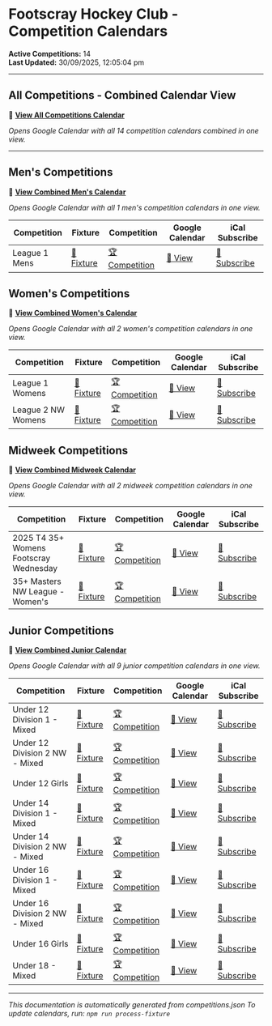 # Footscray Hockey Club - Competition Calendars

**Active Competitions:** 14  
**Last Updated:** 30/09/2025, 12:05:04 pm  

---

## All Competitions - Combined Calendar View

📅 **<a href="https://calendar.google.com/calendar/embed?height=600&wkst=2&ctz=Australia%2FMelbourne&showPrint=0&showTz=0&src=e5b4e34ae8aa71f8f86178b195b908ccdc38cd5694eb4a468b467aa8d67f4f0a%40group.calendar.google.com&src=d1b49e075ba05119dc13e51eba84549f50045b195577beb97286e200dc574dab%40group.calendar.google.com&src=de176a7d8a94cda770a6c10467e10dffc86ac14f6762693b195d002bb13895e1%40group.calendar.google.com&src=a1dd7d3ae24165be6fc0f2c097f3ab3fab127282c078e0fbe9975da4969f2cfb%40group.calendar.google.com&src=15353587bd4dd21c88b7479be13e5daf847d6ed6a834eee0c433d03fe37fcca4%40group.calendar.google.com&src=0c06381c76848567adb2436e32c6705ca890455a25aa8eb54e365ec8cee8ccb7%40group.calendar.google.com&src=d63fae54c2022ba156f0cbdc7d0154f96834c7bcc6c785929330d143cccfd7aa%40group.calendar.google.com&src=66a46ace7c27e5f96e5ac594a62541c742470c490dad18fae266d1aa001517a9%40group.calendar.google.com&src=d0e8ec50cadbb8066baee440e72bfcf7e3abfa0122f5e58211ac3ddd1f6bc772%40group.calendar.google.com&src=9c199f8c15d051e8f7308e6d73d0873279a56857063871ad377e981723b64c7c%40group.calendar.google.com&src=64e8e1fa75c6ea385a79d22b57055333e5587b42078746ee07bf5c92b9b68469%40group.calendar.google.com&src=25fa2cf226e191fa9317e18473156cf97e3a7704c68cc800aecd0d22f862ec5b%40group.calendar.google.com&src=62af74be3c33ecb4259d40e3932de58266765e1918eea5e8eb1aaeabf95eab52%40group.calendar.google.com&src=198a856bffaad81af4ee724b46b689b455c83d53bddb82e9a3f5a085895e8412%40group.calendar.google.com&src=8907e08af2f302907eb1a02984cb644c26d3a7e012b6713d8f1b39823e3980c1%40group.calendar.google.com&color=%23616161&color=%23285F9B&color=%23D50000&color=%23D50000&color=%23008000&color=%23008000&color=%23FF8C00&color=%23FF8C00&color=%23FF8C00&color=%23FF8C00&color=%23FF8C00&color=%23FF8C00&color=%23FF8C00&color=%23FF8C00&color=%23FF8C00" target="_blank">View All Competitions Calendar</a>**

*Opens Google Calendar with all 14 competition calendars combined in one view.*

---

## Men's Competitions

📅 **<a href="https://calendar.google.com/calendar/embed?height=600&wkst=2&ctz=Australia%2FMelbourne&showPrint=0&showTz=0&src=e5b4e34ae8aa71f8f86178b195b908ccdc38cd5694eb4a468b467aa8d67f4f0a%40group.calendar.google.com&src=d1b49e075ba05119dc13e51eba84549f50045b195577beb97286e200dc574dab%40group.calendar.google.com&color=%23616161&color=%23285F9B" target="_blank">View Combined Men's Calendar</a>**

*Opens Google Calendar with all 1 men's competition calendars in one view.*

| Competition | Fixture | Competition | Google Calendar | iCal Subscribe |
|-------------|----------|-------------|----------|----------------|
| League 1 Mens | <a href="https://www.hockeyvictoria.org.au/games/team/23987/375022" target="_blank">🏑 Fixture</a> | <a href="https://www.hockeyvictoria.org.au/games/23987/39698" target="_blank">🏆 Competition</a> | <a href="https://calendar.google.com/calendar/embed?src=d1b49e075ba05119dc13e51eba84549f50045b195577beb97286e200dc574dab%40group.calendar.google.com" target="_blank">📅 View</a> | <a href="https://calendar.google.com/calendar/ical/d1b49e075ba05119dc13e51eba84549f50045b195577beb97286e200dc574dab%40group.calendar.google.com/public/basic.ics" target="_blank">📲 Subscribe</a> |


## Women's Competitions

📅 **<a href="https://calendar.google.com/calendar/embed?height=600&wkst=2&ctz=Australia%2FMelbourne&showPrint=0&showTz=0&src=e5b4e34ae8aa71f8f86178b195b908ccdc38cd5694eb4a468b467aa8d67f4f0a%40group.calendar.google.com&src=de176a7d8a94cda770a6c10467e10dffc86ac14f6762693b195d002bb13895e1%40group.calendar.google.com&src=a1dd7d3ae24165be6fc0f2c097f3ab3fab127282c078e0fbe9975da4969f2cfb%40group.calendar.google.com&color=%23616161&color=%23285F9B&color=%23285F9B" target="_blank">View Combined Women's Calendar</a>**

*Opens Google Calendar with all 2 women's competition calendars in one view.*

| Competition | Fixture | Competition | Google Calendar | iCal Subscribe |
|-------------|----------|-------------|----------|----------------|
| League 1 Womens | <a href="https://www.hockeyvictoria.org.au/games/team/23987/375029" target="_blank">🏑 Fixture</a> | <a href="https://www.hockeyvictoria.org.au/games/23987/39696" target="_blank">🏆 Competition</a> | <a href="https://calendar.google.com/calendar/embed?src=de176a7d8a94cda770a6c10467e10dffc86ac14f6762693b195d002bb13895e1%40group.calendar.google.com" target="_blank">📅 View</a> | <a href="https://calendar.google.com/calendar/ical/de176a7d8a94cda770a6c10467e10dffc86ac14f6762693b195d002bb13895e1%40group.calendar.google.com/public/basic.ics" target="_blank">📲 Subscribe</a> |
| League 2 NW Womens | <a href="https://www.hockeyvictoria.org.au/games/team/23987/375038" target="_blank">🏑 Fixture</a> | <a href="https://www.hockeyvictoria.org.au/games/23987/39699" target="_blank">🏆 Competition</a> | <a href="https://calendar.google.com/calendar/embed?src=a1dd7d3ae24165be6fc0f2c097f3ab3fab127282c078e0fbe9975da4969f2cfb%40group.calendar.google.com" target="_blank">📅 View</a> | <a href="https://calendar.google.com/calendar/ical/a1dd7d3ae24165be6fc0f2c097f3ab3fab127282c078e0fbe9975da4969f2cfb%40group.calendar.google.com/public/basic.ics" target="_blank">📲 Subscribe</a> |


## Midweek Competitions

📅 **<a href="https://calendar.google.com/calendar/embed?height=600&wkst=2&ctz=Australia%2FMelbourne&showPrint=0&showTz=0&src=e5b4e34ae8aa71f8f86178b195b908ccdc38cd5694eb4a468b467aa8d67f4f0a%40group.calendar.google.com&src=15353587bd4dd21c88b7479be13e5daf847d6ed6a834eee0c433d03fe37fcca4%40group.calendar.google.com&src=0c06381c76848567adb2436e32c6705ca890455a25aa8eb54e365ec8cee8ccb7%40group.calendar.google.com&color=%23616161&color=%23008000&color=%23008000" target="_blank">View Combined Midweek Calendar</a>**

*Opens Google Calendar with all 2 midweek competition calendars in one view.*

| Competition | Fixture | Competition | Google Calendar | iCal Subscribe |
|-------------|----------|-------------|----------|----------------|
| 2025 T4 35+ Womens Footscray Wednesday | <a href="https://www.hockeyvictoria.org.au/games/team/24044/376315" target="_blank">🏑 Fixture</a> | <a href="https://www.hockeyvictoria.org.au/games/24044/39773" target="_blank">🏆 Competition</a> | <a href="https://calendar.google.com/calendar/embed?src=15353587bd4dd21c88b7479be13e5daf847d6ed6a834eee0c433d03fe37fcca4%40group.calendar.google.com" target="_blank">📅 View</a> | <a href="https://calendar.google.com/calendar/ical/15353587bd4dd21c88b7479be13e5daf847d6ed6a834eee0c433d03fe37fcca4%40group.calendar.google.com/public/basic.ics" target="_blank">📲 Subscribe</a> |
| 35+ Masters NW League - Women's | <a href="https://www.hockeyvictoria.org.au/games/team/23987/375010" target="_blank">🏑 Fixture</a> | <a href="https://www.hockeyvictoria.org.au/games/23987/39697" target="_blank">🏆 Competition</a> | <a href="https://calendar.google.com/calendar/embed?src=0c06381c76848567adb2436e32c6705ca890455a25aa8eb54e365ec8cee8ccb7%40group.calendar.google.com" target="_blank">📅 View</a> | <a href="https://calendar.google.com/calendar/ical/0c06381c76848567adb2436e32c6705ca890455a25aa8eb54e365ec8cee8ccb7%40group.calendar.google.com/public/basic.ics" target="_blank">📲 Subscribe</a> |


## Junior Competitions

📅 **<a href="https://calendar.google.com/calendar/embed?height=600&wkst=2&ctz=Australia%2FMelbourne&showPrint=0&showTz=0&src=e5b4e34ae8aa71f8f86178b195b908ccdc38cd5694eb4a468b467aa8d67f4f0a%40group.calendar.google.com&src=d63fae54c2022ba156f0cbdc7d0154f96834c7bcc6c785929330d143cccfd7aa%40group.calendar.google.com&src=66a46ace7c27e5f96e5ac594a62541c742470c490dad18fae266d1aa001517a9%40group.calendar.google.com&src=d0e8ec50cadbb8066baee440e72bfcf7e3abfa0122f5e58211ac3ddd1f6bc772%40group.calendar.google.com&src=9c199f8c15d051e8f7308e6d73d0873279a56857063871ad377e981723b64c7c%40group.calendar.google.com&src=64e8e1fa75c6ea385a79d22b57055333e5587b42078746ee07bf5c92b9b68469%40group.calendar.google.com&src=25fa2cf226e191fa9317e18473156cf97e3a7704c68cc800aecd0d22f862ec5b%40group.calendar.google.com&src=62af74be3c33ecb4259d40e3932de58266765e1918eea5e8eb1aaeabf95eab52%40group.calendar.google.com&src=198a856bffaad81af4ee724b46b689b455c83d53bddb82e9a3f5a085895e8412%40group.calendar.google.com&src=8907e08af2f302907eb1a02984cb644c26d3a7e012b6713d8f1b39823e3980c1%40group.calendar.google.com&color=%23616161&color=%23FF8C00&color=%23FF8C00&color=%23FF8C00&color=%23FF8C00&color=%23FF8C00&color=%23FF8C00&color=%23FF8C00&color=%23FF8C00&color=%23FF8C00" target="_blank">View Combined Junior Calendar</a>**

*Opens Google Calendar with all 9 junior competition calendars in one view.*

| Competition | Fixture | Competition | Google Calendar | iCal Subscribe |
|-------------|----------|-------------|----------|----------------|
| Under 12 Division 1 - Mixed | <a href="https://www.hockeyvictoria.org.au/games/team/23988/375065" target="_blank">🏑 Fixture</a> | <a href="https://www.hockeyvictoria.org.au/games/23988/39704" target="_blank">🏆 Competition</a> | <a href="https://calendar.google.com/calendar/embed?src=d63fae54c2022ba156f0cbdc7d0154f96834c7bcc6c785929330d143cccfd7aa%40group.calendar.google.com" target="_blank">📅 View</a> | <a href="https://calendar.google.com/calendar/ical/d63fae54c2022ba156f0cbdc7d0154f96834c7bcc6c785929330d143cccfd7aa%40group.calendar.google.com/public/basic.ics" target="_blank">📲 Subscribe</a> |
| Under 12 Division 2 NW - Mixed | <a href="https://www.hockeyvictoria.org.au/games/team/23988/375077" target="_blank">🏑 Fixture</a> | <a href="https://www.hockeyvictoria.org.au/games/23988/39715" target="_blank">🏆 Competition</a> | <a href="https://calendar.google.com/calendar/embed?src=66a46ace7c27e5f96e5ac594a62541c742470c490dad18fae266d1aa001517a9%40group.calendar.google.com" target="_blank">📅 View</a> | <a href="https://calendar.google.com/calendar/ical/66a46ace7c27e5f96e5ac594a62541c742470c490dad18fae266d1aa001517a9%40group.calendar.google.com/public/basic.ics" target="_blank">📲 Subscribe</a> |
| Under 12 Girls | <a href="https://www.hockeyvictoria.org.au/games/team/23988/375099" target="_blank">🏑 Fixture</a> | <a href="https://www.hockeyvictoria.org.au/games/23988/39708" target="_blank">🏆 Competition</a> | <a href="https://calendar.google.com/calendar/embed?src=d0e8ec50cadbb8066baee440e72bfcf7e3abfa0122f5e58211ac3ddd1f6bc772%40group.calendar.google.com" target="_blank">📅 View</a> | <a href="https://calendar.google.com/calendar/ical/d0e8ec50cadbb8066baee440e72bfcf7e3abfa0122f5e58211ac3ddd1f6bc772%40group.calendar.google.com/public/basic.ics" target="_blank">📲 Subscribe</a> |
| Under 14 Division 1 - Mixed | <a href="https://www.hockeyvictoria.org.au/games/team/23988/375108" target="_blank">🏑 Fixture</a> | <a href="https://www.hockeyvictoria.org.au/games/23988/39705" target="_blank">🏆 Competition</a> | <a href="https://calendar.google.com/calendar/embed?src=9c199f8c15d051e8f7308e6d73d0873279a56857063871ad377e981723b64c7c%40group.calendar.google.com" target="_blank">📅 View</a> | <a href="https://calendar.google.com/calendar/ical/9c199f8c15d051e8f7308e6d73d0873279a56857063871ad377e981723b64c7c%40group.calendar.google.com/public/basic.ics" target="_blank">📲 Subscribe</a> |
| Under 14 Division 2 NW - Mixed | <a href="https://www.hockeyvictoria.org.au/games/team/23988/375119" target="_blank">🏑 Fixture</a> | <a href="https://www.hockeyvictoria.org.au/games/23988/39716" target="_blank">🏆 Competition</a> | <a href="https://calendar.google.com/calendar/embed?src=64e8e1fa75c6ea385a79d22b57055333e5587b42078746ee07bf5c92b9b68469%40group.calendar.google.com" target="_blank">📅 View</a> | <a href="https://calendar.google.com/calendar/ical/64e8e1fa75c6ea385a79d22b57055333e5587b42078746ee07bf5c92b9b68469%40group.calendar.google.com/public/basic.ics" target="_blank">📲 Subscribe</a> |
| Under 16 Division 1 - Mixed | <a href="https://www.hockeyvictoria.org.au/games/team/23988/375148" target="_blank">🏑 Fixture</a> | <a href="https://www.hockeyvictoria.org.au/games/23988/39706" target="_blank">🏆 Competition</a> | <a href="https://calendar.google.com/calendar/embed?src=25fa2cf226e191fa9317e18473156cf97e3a7704c68cc800aecd0d22f862ec5b%40group.calendar.google.com" target="_blank">📅 View</a> | <a href="https://calendar.google.com/calendar/ical/25fa2cf226e191fa9317e18473156cf97e3a7704c68cc800aecd0d22f862ec5b%40group.calendar.google.com/public/basic.ics" target="_blank">📲 Subscribe</a> |
| Under 16 Division 2 NW - Mixed | <a href="https://www.hockeyvictoria.org.au/games/team/23988/375159" target="_blank">🏑 Fixture</a> | <a href="https://www.hockeyvictoria.org.au/games/23988/39717" target="_blank">🏆 Competition</a> | <a href="https://calendar.google.com/calendar/embed?src=62af74be3c33ecb4259d40e3932de58266765e1918eea5e8eb1aaeabf95eab52%40group.calendar.google.com" target="_blank">📅 View</a> | <a href="https://calendar.google.com/calendar/ical/62af74be3c33ecb4259d40e3932de58266765e1918eea5e8eb1aaeabf95eab52%40group.calendar.google.com/public/basic.ics" target="_blank">📲 Subscribe</a> |
| Under 16 Girls | <a href="https://www.hockeyvictoria.org.au/games/team/23988/375174" target="_blank">🏑 Fixture</a> | <a href="https://www.hockeyvictoria.org.au/games/23988/39710" target="_blank">🏆 Competition</a> | <a href="https://calendar.google.com/calendar/embed?src=198a856bffaad81af4ee724b46b689b455c83d53bddb82e9a3f5a085895e8412%40group.calendar.google.com" target="_blank">📅 View</a> | <a href="https://calendar.google.com/calendar/ical/198a856bffaad81af4ee724b46b689b455c83d53bddb82e9a3f5a085895e8412%40group.calendar.google.com/public/basic.ics" target="_blank">📲 Subscribe</a> |
| Under 18 - Mixed | <a href="https://www.hockeyvictoria.org.au/games/team/23988/375182" target="_blank">🏑 Fixture</a> | <a href="https://www.hockeyvictoria.org.au/games/23988/39707" target="_blank">🏆 Competition</a> | <a href="https://calendar.google.com/calendar/embed?src=8907e08af2f302907eb1a02984cb644c26d3a7e012b6713d8f1b39823e3980c1%40group.calendar.google.com" target="_blank">📅 View</a> | <a href="https://calendar.google.com/calendar/ical/8907e08af2f302907eb1a02984cb644c26d3a7e012b6713d8f1b39823e3980c1%40group.calendar.google.com/public/basic.ics" target="_blank">📲 Subscribe</a> |


---

*This documentation is automatically generated from competitions.json*
*To update calendars, run: `npm run process-fixture`*

<script>
document.addEventListener('DOMContentLoaded', function() {
  // Find all iCal Subscribe links
  const links = document.querySelectorAll('a[href*="/calendar/ical/"]');

  links.forEach(link => {
    link.addEventListener('click', function(e) {
      e.preventDefault();
      const icalUrl = this.href;

      // Copy to clipboard
      navigator.clipboard.writeText(icalUrl).then(() => {
        // Show feedback
        const originalText = this.innerHTML;
        this.innerHTML = '✅ Copied!';
        this.style.color = 'green';

        // Create and show instruction message
        const message = document.createElement('div');
        message.textContent = 'Use this link in your preferred calendar app';
        message.style.cssText = 'position: fixed; top: 20px; left: 50%; transform: translateX(-50%); background: #4CAF50; color: white; padding: 12px 24px; border-radius: 4px; z-index: 1000; font-weight: bold;';
        document.body.appendChild(message);

        // Reset after 3 seconds
        setTimeout(() => {
          this.innerHTML = originalText;
          this.style.color = '';
          message.remove();
        }, 3000);
      }).catch(err => {
        console.error('Failed to copy: ', err);
        alert('Failed to copy link. Please try again.');
      });
    });
  });
});
</script>

